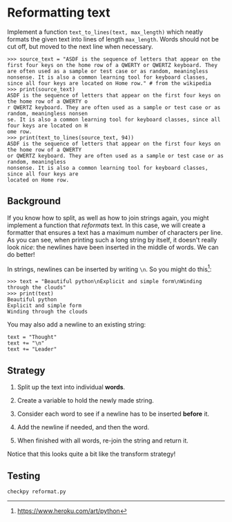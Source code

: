 # Reformatting text

Implement a function `text_to_lines(text, max_length)` which neatly formats the given text into lines of length `max_length`. Words should not be cut off, but moved to the next line when necessary.

    >>> source_text = "ASDF is the sequence of letters that appear on the first four keys on the home row of a QWERTY or QWERTZ keyboard. They are often used as a sample or test case or as random, meaningless nonsense. It is also a common learning tool for keyboard classes, since all four keys are located on Home row." # from the wikipedia
    >>> print(source_text)
    ASDF is the sequence of letters that appear on the first four keys on the home row of a QWERTY o
    r QWERTZ keyboard. They are often used as a sample or test case or as random, meaningless nonsen
    se. It is also a common learning tool for keyboard classes, since all four keys are located on H
    ome row.
    >>> print(text_to_lines(source_text, 94))
    ASDF is the sequence of letters that appear on the first four keys on the home row of a QWERTY
    or QWERTZ keyboard. They are often used as a sample or test case or as random, meaningless
    nonsense. It is also a common learning tool for keyboard classes, since all four keys are
    located on Home row.


## Background

If you know how to split, as well as how to join strings again, you might implement a function that *reformats* text. In this case, we will create a formatter that ensures a text has a maximum number of characters per line. As you can see, when printing such a long string by itself, it doesn't really look *nice*: the newlines have been inserted in the middle of words. We can do better!

In strings, newlines can be inserted by writing `\n`. So you might do this[^1]:

    >>> text = "Beautiful python\nExplicit and simple form\nWinding through the clouds"
    >>> print(text)
    Beautiful python
    Explicit and simple form
    Winding through the clouds

You may also add a newline to an existing string:

    text = "Thought"
    text += "\n"
    text += "Leader"


## Strategy

1. Split up the text into individual **words**.

2. Create a variable to hold the newly made string.

3. Consider each word to see if a newline has to be inserted **before** it.

4. Add the newline if needed, and then the word.

5. When finished with all words, re-join the string and return it.

Notice that this looks quite a bit like the transform strategy!


## Testing

	checkpy reformat.py


[^1]: <https://www.heroku.com/art/python>
